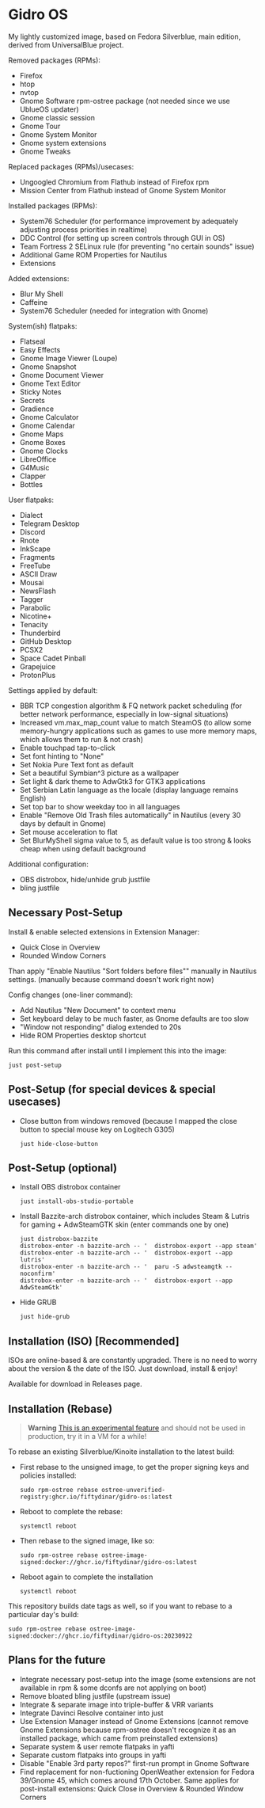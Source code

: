 # Gidro OS

My lightly customized image, based on Fedora Silverblue, main edition, derived from UniversalBlue project.

Removed packages (RPMs):
- Firefox
- htop
- nvtop
- Gnome Software rpm-ostree package (not needed since we use UblueOS updater)
- Gnome classic session
- Gnome Tour
- Gnome System Monitor
- Gnome system extensions
- Gnome Tweaks

Replaced packages (RPMs)/usecases:
- Ungoogled Chromium from Flathub instead of Firefox rpm
- Mission Center from Flathub instead of Gnome System Monitor

Installed packages (RPMs):
- System76 Scheduler (for performance improvement by adequately adjusting process priorities in realtime)
- DDC Control (for setting up screen controls through GUI in OS)
- Team Fortress 2 SELinux rule (for preventing "no certain sounds" issue)
- Additional Game ROM Properties for Nautilus
- Extensions

Added extensions:
- Blur My Shell
- Caffeine
- System76 Scheduler (needed for integration with Gnome)

System(ish) flatpaks:
- Flatseal
- Easy Effects
- Gnome Image Viewer (Loupe)
- Gnome Snapshot
- Gnome Document Viewer
- Gnome Text Editor
- Sticky Notes
- Secrets
- Gradience
- Gnome Calculator
- Gnome Calendar
- Gnome Maps
- Gnome Boxes
- Gnome Clocks
- LibreOffice
- G4Music
- Clapper
- Bottles

User flatpaks:
- Dialect
- Telegram Desktop
- Discord
- Rnote
- InkScape
- Fragments
- FreeTube
- ASCII Draw
- Mousai
- NewsFlash
- Tagger
- Parabolic
- Nicotine+
- Tenacity
- Thunderbird
- GitHub Desktop
- PCSX2
- Space Cadet Pinball
- Grapejuice
- ProtonPlus

Settings applied by default:
- BBR TCP congestion algorithm & FQ network packet scheduling (for better network performance, especially in low-signal situations)
- Increased vm.max_map_count value to match SteamOS (to allow some memory-hungry applications such as games to use more memory maps, which allows them to run & not crash)
- Enable touchpad tap-to-click
- Set font hinting to "None"
- Set Nokia Pure Text font as default
- Set a beautiful Symbian^3 picture as a wallpaper
- Set light & dark theme to AdwGtk3 for GTK3 applications
- Set Serbian Latin language as the locale (display language remains English)
- Set top bar to show weekday too in all languages
- Enable "Remove Old Trash files automatically" in Nautilus (every 30 days by default in Gnome)
- Set mouse acceleration to flat 
- Set BlurMyShell sigma value to 5, as default value is too strong & looks cheap when using default background

Additional configuration:
- OBS distrobox, hide/unhide grub justfile
- bling justfile

## Necessary Post-Setup
Install & enable selected extensions in Extension Manager:
- Quick Close in Overview
- Rounded Window Corners

Than apply "Enable Nautilus "Sort folders before files"" manually in Nautilus settings. (manually because command doesn't work right now)

Config changes (one-liner command):
- Add Nautilus "New Document" to context menu
- Set keyboard delay to be much faster, as Gnome defaults are too slow
- "Window not responding" dialog extended to 20s
- Hide ROM Properties desktop shortcut

Run this command after install until I implement this into the image:
  ```
just post-setup
  ```

## Post-Setup (for special devices & special usecases)
- Close button from windows removed (because I mapped the close button to special mouse key on Logitech G305)
  ```
  just hide-close-button
  ```

## Post-Setup (optional)
- Install OBS distrobox container
  ```
  just install-obs-studio-portable
  ```
- Install Bazzite-arch distrobox container, which includes Steam & Lutris for gaming + AdwSteamGTK skin (enter commands one by one)
  ```
  just distrobox-bazzite
  distrobox-enter -n bazzite-arch -- '  distrobox-export --app steam'
  distrobox-enter -n bazzite-arch -- '  distrobox-export --app lutris'
  distrobox-enter -n bazzite-arch -- '  paru -S adwsteamgtk --noconfirm'
  distrobox-enter -n bazzite-arch -- '  distrobox-export --app AdwSteamGtk'
  ```
- Hide GRUB
  ```
  just hide-grub
  ```

## Installation (ISO) [Recommended]

ISOs are online-based & are constantly upgraded. There is no need to worry about the version & the date of the ISO.
Just download, install & enjoy!

Available for download in Releases page.

## Installation (Rebase)

> **Warning**
> [This is an experimental feature](https://www.fedoraproject.org/wiki/Changes/OstreeNativeContainerStable) and should not be used in production, try it in a VM for a while!

To rebase an existing Silverblue/Kinoite installation to the latest build:

- First rebase to the unsigned image, to get the proper signing keys and policies installed:
  ```
  sudo rpm-ostree rebase ostree-unverified-registry:ghcr.io/fiftydinar/gidro-os:latest
  ```
- Reboot to complete the rebase:
  ```
  systemctl reboot
  ```
- Then rebase to the signed image, like so:
  ```
  sudo rpm-ostree rebase ostree-image-signed:docker://ghcr.io/fiftydinar/gidro-os:latest
  ```
- Reboot again to complete the installation
  ```
  systemctl reboot
  ```

This repository builds date tags as well, so if you want to rebase to a particular day's build:

```
sudo rpm-ostree rebase ostree-image-signed:docker://ghcr.io/fiftydinar/gidro-os:20230922
```

## Plans for the future
- Integrate necessary post-setup into the image
(some extensions are not available in rpm & some dconfs are not applying on boot)
- Remove bloated bling justfile (upstream issue)
- Integrate & separate image into triple-buffer & VRR variants
- Integrate Davinci Resolve container into just
- Use Extension Manager instead of Gnome Extensions
(cannot remove Gnome Extensions because rpm-ostree doesn't recognize it as an installed package, which came from preinstalled extensions)
- Separate system & user remote flatpaks in yafti
- Separate custom flatpaks into groups in yafti
- Disable "Enable 3rd party repos?" first-run prompt in Gnome Software
- Find replacement for non-fuctioning OpenWeather extension for Fedora 39/Gnome 45, which comes around 17th October. Same applies for post-install extensions: Quick Close in Overview & Rounded Window Corners


